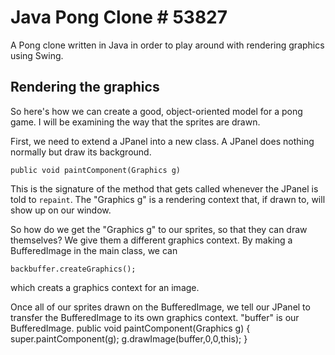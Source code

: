 Java Pong Clone # 53827
=======================

A Pong clone written in Java in order to play around with 
rendering graphics using Swing.

Rendering the graphics
-----------------------

So here's how we can create a good, object-oriented
model for a pong game.
I will be examining the way that the sprites are drawn.

First, we need to extend a JPanel into a new class.
A JPanel does nothing normally but draw its background.

    public void paintComponent(Graphics g)

This is the signature of the method that gets called whenever
the JPanel is told to ````repaint````.
The "Graphics g" is a rendering context that, if drawn to, will
show up on our window.

So how do we get the "Graphics g" to our sprites, so that they can
draw themselves?
We give them a different graphics context.
By making a BufferedImage in the main class, we can

    backbuffer.createGraphics();

which creats a graphics context for an image.

Once all of our sprites drawn on the BufferedImage,
we tell our JPanel to transfer the BufferedImage to its own
graphics context. "buffer" is our BufferedImage.
    public void paintComponent(Graphics g)
    {
      super.paintComponent(g);
      g.drawImage(buffer,0,0,this);
    }
